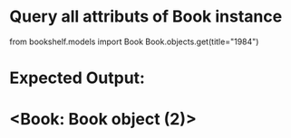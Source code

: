# Query all attributs of Book instance 
from bookshelf.models import Book
Book.objects.get(title="1984")
# Expected Output:
# <Book: Book object (2)>

